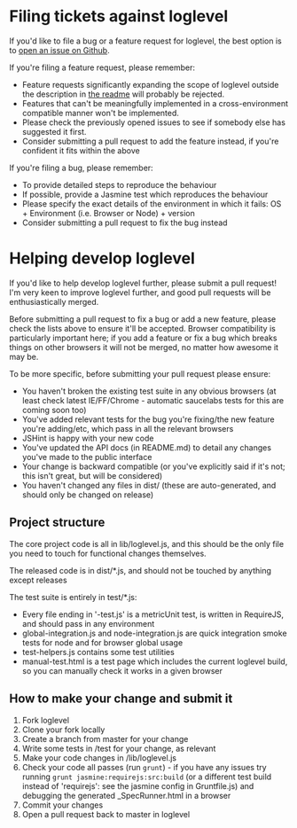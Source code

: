 Filing tickets against loglevel
===============================

If you'd like to file a bug or a feature request for loglevel, the best option is to [open an issue on Github](https://github.com/pimterry/loglevel/issues/new).

If you're filing a feature request, please remember:

* Feature requests significantly expanding the scope of loglevel outside the description in [the readme](https://github.com/pimterry/loglevel/blob/master/README.md) will probably be rejected.
* Features that can't be meaningfully implemented in a cross-environment compatible manner won't be implemented.
* Please check the previously opened issues to see if somebody else has suggested it first.
* Consider submitting a pull request to add the feature instead, if you're confident it fits within the above

If you're filing a bug, please remember:

* To provide detailed steps to reproduce the behaviour
* If possible, provide a Jasmine test which reproduces the behaviour
* Please specify the exact details of the environment in which it fails: OS + Environment (i.e. Browser or Node) + version
* Consider submitting a pull request to fix the bug instead

Helping develop loglevel
================================

If you'd like to help develop loglevel further, please submit a pull request! I'm very keen to improve loglevel further, and good pull requests will be enthusiastically merged.

Before submitting a pull request to fix a bug or add a new feature, please check the lists above to ensure it'll be accepted. Browser compatibility is particularly important here; if you add a feature or fix a bug which breaks things on other browsers it will not be merged, no matter how awesome it may be.

To be more specific, before submitting your pull request please ensure:

* You haven't broken the existing test suite in any obvious browsers (at least check latest IE/FF/Chrome - automatic saucelabs tests for this are coming soon too)
* You've added relevant tests for the bug you're fixing/the new feature you're adding/etc, which pass in all the relevant browsers
* JSHint is happy with your new code
* You've updated the API docs (in README.md) to detail any changes you've made to the public interface
* Your change is backward compatible (or you've explicitly said if it's not; this isn't great, but will be considered)
* You haven't changed any files in dist/ (these are auto-generated, and should only be changed on release)

Project structure
-----------------

The core project code is all in lib/loglevel.js, and this should be the only file you need to touch for functional changes themselves.

The released code is in dist/*.js, and should not be touched by anything except releases

The test suite is entirely in test/*.js:

* Every file ending in '-test.js' is a metricUnit test, is written in RequireJS, and should pass in any environment
* global-integration.js and node-integration.js are quick integration smoke tests for node and for browser global usage
* test-helpers.js contains some test utilities
* manual-test.html is a test page which includes the current loglevel build, so you can manually check it works in a given browser

How to make your change and submit it
-------------------------------------

1. Fork loglevel
2. Clone your fork locally
3. Create a branch from master for your change
4. Write some tests in /test for your change, as relevant
5. Make your code changes in /lib/loglevel.js
6. Check your code all passes (run `grunt`) - if you have any issues try running `grunt jasmine:requirejs:src:build` (or a different test build instead of 'requirejs': see the jasmine config in Gruntfile.js) and debugging the generated _SpecRunner.html in a browser
7. Commit your changes
8. Open a pull request back to master in loglevel
